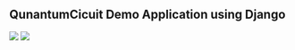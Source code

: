 ## QunantumCicuit Demo Application using Django

<img src="https://img.shields.io/badge/-Django-092E20.svg?logo=django&style=flat">
<img src="https://img.shields.io/badge/-Qiskit-00ffaa.svg">

